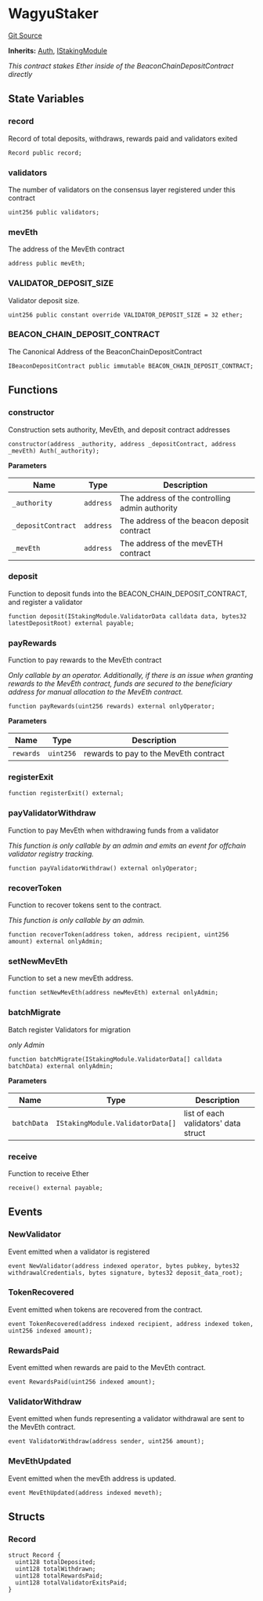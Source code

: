 # WagyuStaker
[Git Source](https://github.com/manifoldfinance/mevETH2/blob/216fe89b4b259aa768c698247b6facac9d08597e/src/WagyuStaker.sol)

**Inherits:**
[Auth](/src/libraries/Auth.sol/contract.Auth.md), [IStakingModule](/src/interfaces/IStakingModule.sol/interface.IStakingModule.md)

*This contract stakes Ether inside of the BeaconChainDepositContract directly*


## State Variables
### record
Record of total deposits, withdraws, rewards paid and validators exited


```solidity
Record public record;
```


### validators
The number of validators on the consensus layer registered under this contract


```solidity
uint256 public validators;
```


### mevEth
The address of the MevEth contract


```solidity
address public mevEth;
```


### VALIDATOR_DEPOSIT_SIZE
Validator deposit size.


```solidity
uint256 public constant override VALIDATOR_DEPOSIT_SIZE = 32 ether;
```


### BEACON_CHAIN_DEPOSIT_CONTRACT
The Canonical Address of the BeaconChainDepositContract


```solidity
IBeaconDepositContract public immutable BEACON_CHAIN_DEPOSIT_CONTRACT;
```


## Functions
### constructor

Construction sets authority, MevEth, and deposit contract addresses


```solidity
constructor(address _authority, address _depositContract, address _mevEth) Auth(_authority);
```
**Parameters**

|Name|Type|Description|
|----|----|-----------|
|`_authority`|`address`|The address of the controlling admin authority|
|`_depositContract`|`address`|The address of the beacon deposit contract|
|`_mevEth`|`address`|The address of the mevETH contract|


### deposit

Function to deposit funds into the BEACON_CHAIN_DEPOSIT_CONTRACT, and register a validator


```solidity
function deposit(IStakingModule.ValidatorData calldata data, bytes32 latestDepositRoot) external payable;
```

### payRewards

Function to pay rewards to the MevEth contract

*Only callable by an operator. Additionally, if there is an issue when granting rewards to the MevEth contract, funds are secured to the
beneficiary address for manual allocation to the MevEth contract.*


```solidity
function payRewards(uint256 rewards) external onlyOperator;
```
**Parameters**

|Name|Type|Description|
|----|----|-----------|
|`rewards`|`uint256`|rewards to pay to the MevEth contract|


### registerExit


```solidity
function registerExit() external;
```

### payValidatorWithdraw

Function to pay MevEth when withdrawing funds from a validator

*This function is only callable by an admin and emits an event for offchain validator registry tracking.*


```solidity
function payValidatorWithdraw() external onlyOperator;
```

### recoverToken

Function to recover tokens sent to the contract.

*This function is only callable by an admin.*


```solidity
function recoverToken(address token, address recipient, uint256 amount) external onlyAdmin;
```

### setNewMevEth

Function to set a new mevEth address.


```solidity
function setNewMevEth(address newMevEth) external onlyAdmin;
```

### batchMigrate

Batch register Validators for migration

*only Admin*


```solidity
function batchMigrate(IStakingModule.ValidatorData[] calldata batchData) external onlyAdmin;
```
**Parameters**

|Name|Type|Description|
|----|----|-----------|
|`batchData`|`IStakingModule.ValidatorData[]`|list of each validators' data struct|


### receive

Function to receive Ether


```solidity
receive() external payable;
```

## Events
### NewValidator
Event emitted when a validator is registered


```solidity
event NewValidator(address indexed operator, bytes pubkey, bytes32 withdrawalCredentials, bytes signature, bytes32 deposit_data_root);
```

### TokenRecovered
Event emitted when tokens are recovered from the contract.


```solidity
event TokenRecovered(address indexed recipient, address indexed token, uint256 indexed amount);
```

### RewardsPaid
Event emitted when rewards are paid to the MevEth contract.


```solidity
event RewardsPaid(uint256 indexed amount);
```

### ValidatorWithdraw
Event emitted when funds representing a validator withdrawal are sent to the MevEth contract.


```solidity
event ValidatorWithdraw(address sender, uint256 amount);
```

### MevEthUpdated
Event emitted when the mevEth address is updated.


```solidity
event MevEthUpdated(address indexed meveth);
```

## Structs
### Record

```solidity
struct Record {
  uint128 totalDeposited;
  uint128 totalWithdrawn;
  uint128 totalRewardsPaid;
  uint128 totalValidatorExitsPaid;
}
```

